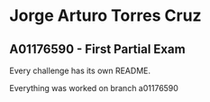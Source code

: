# Jorge Arturo Torres Cruz
## A01176590 - First Partial Exam

Every challenge has its own README.

Everything was worked on branch a01176590
